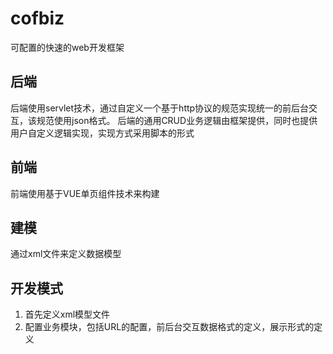 # cofbiz
可配置的快速的web开发框架
## 后端
后端使用servlet技术，通过自定义一个基于http协议的规范实现统一的前后台交互，该规范使用json格式。
后端的通用CRUD业务逻辑由框架提供，同时也提供用户自定义逻辑实现，实现方式采用脚本的形式
## 前端
前端使用基于VUE单页组件技术来构建
## 建模
通过xml文件来定义数据模型
## 开发模式
1. 首先定义xml模型文件
2. 配置业务模块，包括URL的配置，前后台交互数据格式的定义，展示形式的定义
